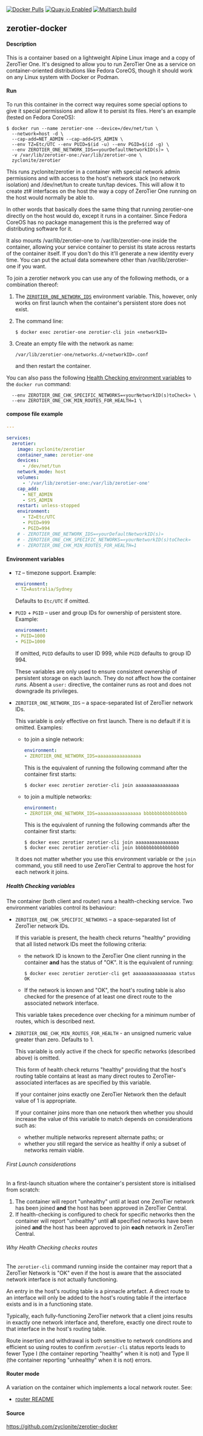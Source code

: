 [![Docker Pulls](https://badgen.net/docker/pulls/zyclonite/zerotier)](https://hub.docker.com/r/zyclonite/zerotier)
[![Quay.io Enabled](https://badgen.net/badge/quay%20pulls/enabled/green)](https://quay.io/repository/zyclonite/zerotier)
[![Multiarch build](https://github.com/zyclonite/zerotier-docker/actions/workflows/multiarch.yml/badge.svg)](https://github.com/zyclonite/zerotier-docker/actions/workflows/multiarch.yml)

## zerotier-docker

#### Description

This is a container based on a lightweight Alpine Linux image and a copy of ZeroTier One. It's designed to allow you to run ZeroTier One as a service on container-oriented distributions like Fedora CoreOS, though it should work on any Linux system with Docker or Podman.

#### Run

To run this container in the correct way requires some special options to give it special permissions and allow it to persist its files. Here's an example (tested on Fedora CoreOS):

``` console
$ docker run --name zerotier-one --device=/dev/net/tun \
  --network=host -d \
  --cap-add=NET_ADMIN --cap-add=SYS_ADMIN \
  --env TZ=Etc/UTC --env PUID=$(id -u) --env PGID=$(id -g) \
  --env ZEROTIER_ONE_NETWORK_IDS=«yourDefaultNetworkID(s)» \
  -v /var/lib/zerotier-one:/var/lib/zerotier-one \
  zyclonite/zerotier
```

This runs zyclonite/zerotier in a container with special network admin permissions and with access to the host's network stack (no network isolation) and /dev/net/tun to create tun/tap devices. This will allow it to create zt# interfaces on the host the way a copy of ZeroTier One running on the host would normally be able to.

In other words that basically does the same thing that running zerotier-one directly on the host would do, except it runs in a container. Since Fedora CoreOS has no package management this is the preferred way of distributing software for it.

It also mounts /var/lib/zerotier-one to /var/lib/zerotier-one inside the container, allowing your service container to persist its state across restarts of the container itself. If you don't do this it'll generate a new identity every time. You can put the actual data somewhere other than /var/lib/zerotier-one if you want.

To join a zerotier network you can use any of the following methods, or a combination thereof:

1. The [`ZEROTIER_ONE_NETWORK_IDS`](#joinVar) environment variable. This, however, only works on first launch when the container's persistent store does not exist.

2. The command line:

	``` console
	$ docker exec zerotier-one zerotier-cli join «networkID»
	```

3. Create an empty file with the network as name:

	```
	/var/lib/zerotier-one/networks.d/«networkID».conf
	```

	and then restart the container.

You can also pass the following [Health Checking environment variables](#healthVars) to the `docker run` command:

```
  --env ZEROTIER_ONE_CHK_SPECIFIC_NETWORKS=«yourNetworkID(s)toCheck» \
  --env ZEROTIER_ONE_CHK_MIN_ROUTES_FOR_HEALTH=1 \
```

#### compose file example

``` yaml
---

services:
  zerotier:
    image: zyclonite/zerotier
    container_name: zerotier-one
    devices:
      - /dev/net/tun
    network_mode: host
    volumes:
      - '/var/lib/zerotier-one:/var/lib/zerotier-one'
    cap_add:
      - NET_ADMIN
      - SYS_ADMIN
    restart: unless-stopped
    environment:
      - TZ=Etc/UTC
      - PUID=999
      - PGID=994
    # - ZEROTIER_ONE_NETWORK_IDS=«yourDefaultNetworkID(s)»
    # - ZEROTIER_ONE_CHK_SPECIFIC_NETWORKS=«yourNetworkID(s)toCheck»
    # - ZEROTIER_ONE_CHK_MIN_ROUTES_FOR_HEALTH=1
``` 

#### Environment variables

* `TZ` – timezone support. Example:

	``` yaml
	environment:
	- TZ=Australia/Sydney
	```

	Defaults to `Etc/UTC` if omitted.

* `PUID` + `PGID` – user and group IDs for ownership of persistent store. Example:

	``` yaml
	environment:
	- PUID=1000
	- PGID=1000
	```

	If omitted, `PUID` defaults to user ID 999, while `PGID` defaults to group ID 994.

	These variables are only used to ensure consistent ownership of persistent storage on each launch. They do not affect how the container *runs.* Absent a `user:` directive, the container runs as root and does not downgrade its privileges.

* <a name="joinVar"></a>
`ZEROTIER_ONE_NETWORK_IDS` – a space-separated list of ZeroTier network IDs.

	This variable is *only* effective on first launch. There is no default if it is omitted. Examples:

	- to join a single network:

		``` yaml
		environment:
		- ZEROTIER_ONE_NETWORK_IDS=aaaaaaaaaaaaaaaa
		```

		This is the equivalent of running the following command after the container first starts:

		```
		$ docker exec zerotier zerotier-cli join aaaaaaaaaaaaaaaa
		```

	- to join a multiple networks:

		``` yaml
		environment:
		- ZEROTIER_ONE_NETWORK_IDS=aaaaaaaaaaaaaaaa bbbbbbbbbbbbbbbb
		```

		This is the equivalent of running the following commands after the container first starts:

		```
		$ docker exec zerotier zerotier-cli join aaaaaaaaaaaaaaaa
		$ docker exec zerotier zerotier-cli join bbbbbbbbbbbbbbbb
		```

	It does not matter whether you use this environment variable or the `join` command, you still need to use ZeroTier Central to approve the host for each network it joins.

<a name="healthVars"></a>
##### Health Checking variables

The container (both client and router) runs a health-checking service. Two environment variables control its behaviour:

* `ZEROTIER_ONE_CHK_SPECIFIC_NETWORKS` – a space-separated list of ZeroTier network IDs.

	If this variable is present, the health check returns "healthy" providing that all listed network IDs meet the following criteria:

	- the network ID is known to the ZeroTier One client running in the container **and** has the status of "OK". It is the equivalent of running:

		``` console
		$ docker exec zerotier zerotier-cli get aaaaaaaaaaaaaaaa status
		OK
		```

	- If the network is known and "OK", the host's routing table is also checked for the presence of at least one direct route to the associated network interface.

	This variable takes precedence over checking for a minimum number of routes, which is described next.

* `ZEROTIER_ONE_CHK_MIN_ROUTES_FOR_HEALTH` - an unsigned numeric value greater than zero. Defaults to 1.

	This variable is only active if the check for specific networks (described above) is omitted.

	This form of health check returns "healthy" providing that the host's routing table contains at least as many direct routes to ZeroTier-associated interfaces as are specified by this variable.

	If your container joins exactly one ZeroTier Network then the default value of 1 is appropriate.

	If your container joins more than one network then whether you should increase the value of this variable to match depends on considerations such as:

	- whether multiple networks represent alternate paths; or
	- whether *you* still regard the service as healthy if only a subset of networks remain viable.

###### First Launch considerations

In a first-launch situation where the container's persistent store is initialised from scratch:

1. The container will report "unhealthy" until at least one ZeroTier network has been joined **and** the host has been approved in ZeroTier Central.
2. If health-checking is configured to check for specific networks then the container will report "unhealthy" until **all** specified networks have been joined **and** the host has been approved to join **each** network in ZeroTier Central.

###### Why Health Checking checks routes

The `zerotier-cli` command running inside the container may report that a ZeroTier Network is "OK" even if the host is aware that the associated network interface is not actually functioning.

An entry in the host's routing table is a pinnacle artefact. A direct route to an interface will only be added to the host's routing table if the interface exists and is in a functioning state.

Typically, each fully-functioning ZeroTier network that a client joins results in exactly one network interface and, therefore, exactly one direct route to that interface in the host's routing table.

Route insertion and withdrawal is both sensitive to network conditions and efficient so using routes to confirm `zerotier-cli` status reports leads to fewer Type I (the container reporting "healthy" when it is not) and Type II (the container reporting "unhealthy" when it is not) errors. 

#### Router mode

A variation on the container which implements a local network router. See:

* [router README](./README-router.md)

#### Source

https://github.com/zyclonite/zerotier-docker
